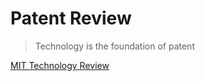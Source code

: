 # **Patent Review**

> Technology is the foundation of patent

[MIT Technology Review](https://www.technologyreview.com/)

